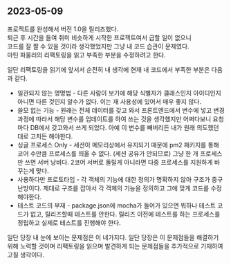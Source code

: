 ## 2023-05-09

프로젝트를 완성해서 버전 1.0을 릴리즈했다.   
퇴근 후 시간을 들여 취미 비슷하게 시작한 프로젝트여서 급할 일이 없으니   
코드를 잘 짤 수 있을 것이라 생각했었지만 그냥 내 코드 습관이 문제였다.   
마틴 파울러의 리팩토링을 읽고 부족한 부분을 수정하려고 한다.

일단 리팩토링을 읽기에 앞서서 순전히 내 생각에 현재 내 코드에서 부족한 부분은 다음과 같다.   
- 일관되지 않는 명명법 - 다른 사람이 보기에 해당 식별자가 클래스인지 아이디인지 아니면 다른 것인지 알수가 없다. 이는 재 사용성에 있어서 매우 좋지 않다.
- 쓸모 없는 기능 - 원래는 전체 데이터를 갖고 와서 프론트엔드에서 변수에 넣고 변경 과정에 따라서 해당 변수를 업데이트를 하여 쓰는 것을 생각했지만 어쩌다보니 요청마다 DB에서 갖고와서 쓰게 되었다. 아예 이 변수를 빼버리든 내가 원래 의도했던 대로 고치든 해야한다.
- 싱글 프로세스 Only - 세션이 메모리상에서 유지되기 때문에 pm2 패키지를 통해 코어 수만큼 프로세스를 띄울 수 없다. (세션 공유가 안되므로) 그냥 한 개 프로세스만 쓰면 서버 낭비다. 2코어 서버로 돌릴게 아니라면 다중 프로세스를 지원하게 바꾸는게 맞다.  
- 사용하다만 프로토타입 - 각 객체의 기능에 대한 정의가 명확하지 않아 구조가 중구난방이다. 제대로 구조를 잡아서 각 객체의 기능을 정의하고 그에 맞게 코드를 수정해야한다.
- 테스트 코드의 부재 - package.json에 mocha가 들어가 있으면 뭐하나 테스트 코드가 없고, 릴리즈할때 테스트를 안한다. 릴리즈 이전에 테스트를 하는 프로세스를 정립하고 실제로 테스트를 진행해야 한다.


일단 당장 내 눈에 보이는 문제점은 이 네가지다. 일단 당장은 이 문제점들을 해결하기 위해 노력할 것이며 리팩토링을 읽으며 발견하게 되는 문제점들을 추가적으로 기재하여 고칠 생각이다.